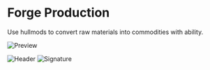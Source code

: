 # Forge Production
Use hullmods to convert raw materials into commodities with ability.


![Preview](https://user-images.githubusercontent.com/92992377/141689124-5acda92c-285a-42ba-92b5-344dcc03167c.png)


![Header](https://user-images.githubusercontent.com/92992377/141689474-e3add246-5e1c-4d56-8cde-2f32e5a23d25.png)
![Signature](https://user-images.githubusercontent.com/92992377/142719434-e8fcb497-d833-4552-85e2-8bdf8b32858d.png)
